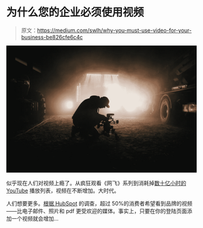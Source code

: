 # 为什么您的企业必须使用视频

> 原文：<https://medium.com/swlh/why-you-must-use-video-for-your-business-be826cfe6c4c>

![](img/9557c72c1c4dd8706b9f9db44feb04b8.png)

似乎现在人们对视频上瘾了。从疯狂观看《网飞》系列到消耗掉[数十亿小时的 YouTube](https://www.youtube.com/yt/about/press/) 播放列表，视频在不断增加。大时代。

人们想要更多。[根据 HubSpot](https://blog.hubspot.com/marketing/video-marketing?__hstc=180318459.e80bf74de65bfe77f061eb203286e121.1549288059442.1559220303214.1559223019486.51&__hssc=180318459.2.1559223019486&__hsfp=313078905) 的调查，超过 50%的消费者希望看到品牌的视频——比电子邮件、照片和 pdf 更受欢迎的媒体。事实上，只要在你的登陆页面添加一个视频就会增加…